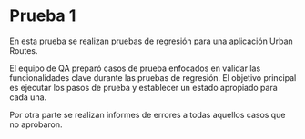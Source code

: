 # Prueba 1

En esta prueba se realizan pruebas de regresión para una aplicación Urban Routes.

El equipo de QA preparó casos de prueba enfocados en validar las funcionalidades clave durante las pruebas de regresión. El objetivo principal es ejecutar los pasos de prueba y establecer un estado apropiado para cada una.

Por otra parte se realizan informes de errores a todas aquellos casos que no aprobaron.

